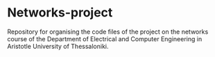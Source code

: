 # Networks-project
Repository for organising the code files of the project on the networks course of the Department of Electrical and Computer Engineering in Aristotle University of Thessaloniki.
